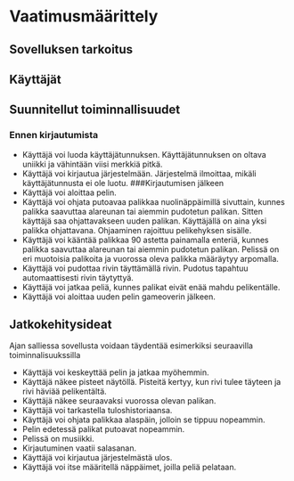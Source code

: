 # Vaatimusmäärittely
## Sovelluksen tarkoitus
## Käyttäjät
## Suunnitellut toiminnallisuudet
### Ennen kirjautumista
- Käyttäjä voi luoda käyttäjätunnuksen. Käyttäjätunnuksen on oltava uniikki ja vähintään viisi merkkiä pitkä.
- Käyttäjä voi kirjautua järjestelmään. Järjestelmä ilmoittaa, mikäli käyttäjätunnusta ei ole luotu.
###Kirjautumisen jälkeen
- Käyttäjä voi aloittaa pelin.
- Käyttäjä voi ohjata putoavaa palikkaa nuolinäppäimillä sivuttain, kunnes palikka saavuttaa alareunan tai aiemmin pudotetun palikan. Sitten käyttäjä saa ohjattavakseen uuden palikan. Käyttäjällä on aina yksi palikka ohjattavana. Ohjaaminen rajoittuu pelikehyksen sisälle.
- Käyttäjä voi kääntää palikkaa 90 astetta painamalla enteriä, kunnes palikka saavuttaa alareunan tai aiemmin pudotetun palikan. Pelissä on eri muotoisia palikoita ja vuorossa oleva palikka määräytyy arpomalla.
- Käyttäjä voi pudottaa rivin täyttämällä rivin. Pudotus tapahtuu automaattisesti rivin täytyttyä.
- Käyttäjä voi jatkaa peliä, kunnes palikat eivät enää mahdu pelikentälle.
- Käyttäjä voi aloittaa uuden pelin gameoverin jälkeen.
## Jatkokehitysideat
Ajan salliessa sovellusta voidaan täydentää esimerkiksi seuraavilla toiminnalisuukssilla
- Käyttäjä voi keskeyttää pelin ja jatkaa myöhemmin.
- Käyttäjä näkee pisteet näytöllä. Pisteitä kertyy, kun rivi tulee täyteen ja rivi häviää pelikentältä.
- Käyttäjä näkee seuraavaksi vuorossa olevan palikan.
- Käyttäjä voi tarkastella tuloshistoriaansa.
- Käyttäjä voi ohjata palikkaa alaspäin, jolloin se tippuu nopeammin.
- Pelin edetessä palikat putoavat nopeammin.
- Pelissä on musiikki.
- Kirjautuminen vaatii salasanan.
- Käyttäjä voi kirjautua järjestelmästä ulos.
- Käyttäjä voi itse määritellä näppäimet, joilla peliä pelataan.

